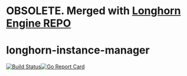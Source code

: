 # OBSOLETE. Merged with [Longhorn Engine REPO](github.com/longhorn/longhorn-engine)

# longhorn-instance-manager

[![Build Status](http://drone-pr.rancher.io/api/badges/longhorn/longhorn-instance-manager/status.svg)](http://drone-pr.rancher.io/longhorn/longhorn-instance-manager)[![Go Report Card](https://goreportcard.com/badge/github.com/longhorn/longhorn-instance-manager)](https://goreportcard.com/report/github.com/longhorn/longhorn-instance-manager)

